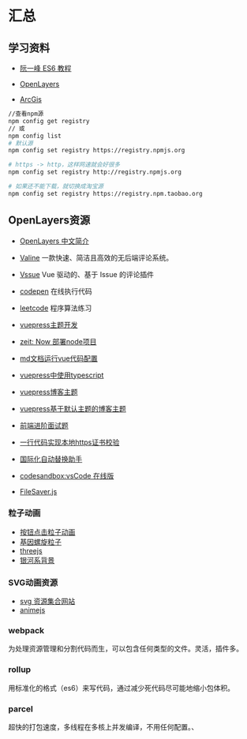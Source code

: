 
# 汇总

## 学习资料

- [阮一峰 ES6 教程](http://es6.ruanyifeng.com/)

- [OpenLayers](http://openlayers.org)

- [ArcGis](http://www.arcgis.com/index.html)

```bash
//查看npm源
npm config get registry
// 或
npm config list
# 默认源
npm config set registry https://registry.npmjs.org

# https -> http，这样网速就会好很多
npm config set registry http://registry.npmjs.org 

# 如果还不能下载，就切换成淘宝源
npm config set registry https://registry.npm.taobao.org
```
## OpenLayers资源

- [OpenLayers 中文简介](https://segmentfault.com/a/1190000009679800#articleHeader24)
- [Valine](https://valine.js.org) 一款快速、简洁且高效的无后端评论系统。

- [Vssue](https://vssue.js.org/zh/) Vue 驱动的、基于 Issue 的评论插件
- [codepen](https://codepen.io/) 在线执行代码
- [leetcode](https://leetcode-cn.com/) 程序算法练习

- [vuepress主题开发](https://v1.vuepress.vuejs.org/zh/theme/default-theme-config.html)
- [zeit: Now 部署node项目](https://zeit.co/dashboard)
- [md文档运行vue代码配置](http://daxigua.me/vuepress-plugin-demo-block/zh/)
- [vuepress中使用typescript](https://vuepress.github.io/zh/plugins/typescript/)
- [vuepress博客主题](https://vuepress-theme-reco.recoluan.com/)
- [vuepress基于默认主题的博客主题](https://github.com/xuzhongpeng/vuepress-theme-reform)
- [前端进阶面试题](https://muyiy.cn/question/)
- [一行代码实现本地https证书校验](https://github.com/FiloSottile/mkcert)
- [国际化自动替换助手](https://github.com/alibaba/kiwi)
- [codesandbox:vsCode 在线版](https://codesandbox.io/)
- [FileSaver.js](https://github.com/eligrey/FileSaver.js)

### 粒子动画
- [按钮点击粒子动画](https://tympanus.net/codrops/2018/04/25/particle-effects-for-buttons/)
- [基因螺旋粒子](https://github.com/jackrugile/3d-particle-explorations)
- [threejs](https://github.com/Mamboleoo/DecorativeBackgrounds/)
- [银河系背景](http://www.htmleaf.com/html5/html5-canvas/201707294656.html)

### SVG动画资源
- [svg 资源集合网站](http://svgtrick.com/)
- [animejs](https://animejs.com/)

### webpack
为处理资源管理和分割代码而生，可以包含任何类型的文件。灵活，插件多。

### rollup
用标准化的格式（es6）来写代码，通过减少死代码尽可能地缩小包体积。

### parcel
超快的打包速度，多线程在多核上并发编译，不用任何配置。、
